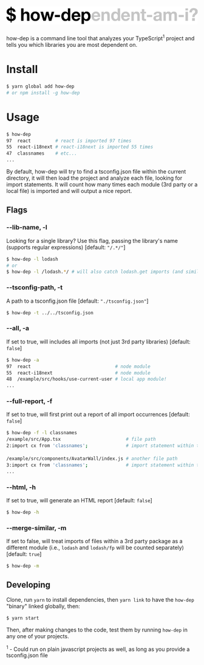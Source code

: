 # ![How Dep](/logo.png)

how-dep is a command line tool that analyzes your TypeScript<sup>1</sup> project and tells you which libraries you are most dependent on.

# Install

```sh
$ yarn global add how-dep
# or npm install -g how-dep
```

# Usage

```sh
$ how-dep
97  react         # react is imported 97 times
55  react-i18next # react-i18next is imported 55 times
47  classnames    # etc...
...
```

By default, how-dep will try to find a tsconfig.json file within the current directory, it will then load the project and analyze each file, looking for import statements. It will count how many times each module (3rd party or a local file) is imported and will output a nice report.

## Flags

### --lib-name, -l

Looking for a single library? Use this flag, passing the library's name (supports regular expressions) [default: `"/.*/"`]

```sh
$ how-dep -l lodash
# or
$ how-dep -l /lodash.*/ # will also catch lodash.get imports (and similar)
```

### --tsconfig-path, -t

A path to a tsconfig.json file [default: `"./tsconfig.json"`]

```sh
$ how-dep -t ../../tsconfig.json
```

### --all, -a

If set to true, will includes all imports (not just 3rd party libraries) [default: `false`]

```sh
$ how-dep -a
97  react                               # node module
55  react-i18next                       # node module
48  /example/src/hooks/use-current-user # local app module!
...
```

### --full-report, -f

If set to true, will first print out a report of all import occurrences [default: `false`]

```sh
$ how-dep -f -l classnames
/example/src/App.tsx                        # file path
2:import cx from 'classnames';              # import statement within that file

/example/src/components/AvatarWall/index.js # another file path
3:import cx from 'classnames';              # import statement within that file
...
```

### --html, -h

If set to true, will generate an HTML report [default: `false`]

```sh
$ how-dep -h
```

### --merge-similar, -m

If set to false, will treat imports of files within a 3rd party package as a different module (i.e., `lodash` and `lodash/fp` will be counted separately) [default: `true`]

```sh
$ how-dep -m
```

## Developing

Clone, run `yarn` to install dependencies, then `yarn link` to have the `how-dep` "binary" linked globally, then:

```sh
$ yarn start
```

Then, after making changes to the code, test them by running `how-dep` in any one of your projects.

<sup>1</sup> - Could run on plain javascript projects as well, as long as you provide a tsconfig.json file

